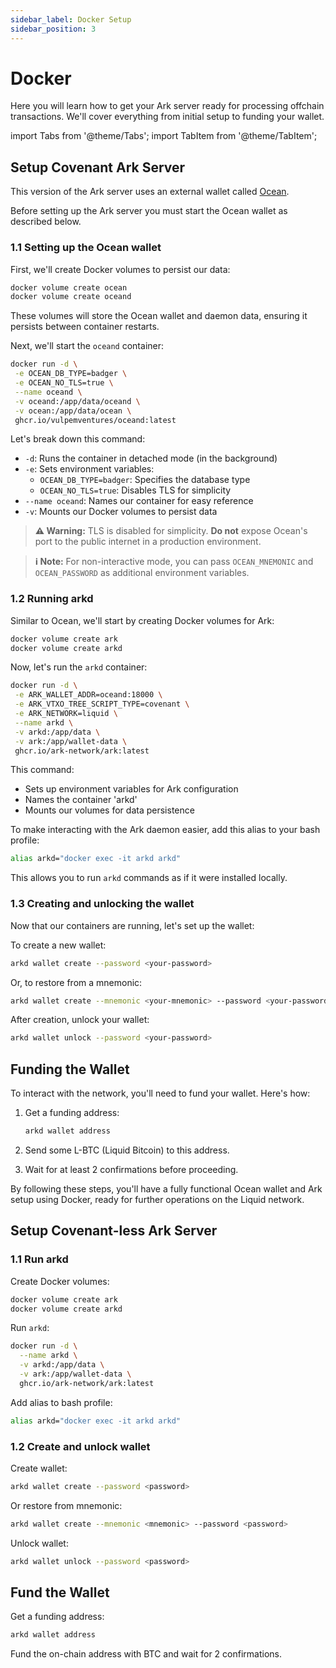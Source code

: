 ```yaml
---
sidebar_label: Docker Setup
sidebar_position: 3
---
```


# Docker

Here you will learn how to get your Ark server ready for processing offchain transactions. We'll cover everything from initial setup to funding your wallet.

import Tabs from '@theme/Tabs';
import TabItem from '@theme/TabItem';

<Tabs>
  <TabItem value="covenant" label="Ark">

## Setup Covenant Ark Server

This version of the Ark server uses an external wallet called [Ocean](https://github.com/vulpemventures/ocean).

Before setting up the Ark server you must start the Ocean wallet as described below.

### 1.1 Setting up the Ocean wallet

First, we'll create Docker volumes to persist our data:

```sh
docker volume create ocean
docker volume create oceand
```

These volumes will store the Ocean wallet and daemon data, ensuring it persists between container restarts.

Next, we'll start the `oceand` container:

```bash
docker run -d \
 -e OCEAN_DB_TYPE=badger \
 -e OCEAN_NO_TLS=true \
 --name oceand \
 -v oceand:/app/data/oceand \
 -v ocean:/app/data/ocean \
 ghcr.io/vulpemventures/oceand:latest
```

Let's break down this command:
- `-d`: Runs the container in detached mode (in the background)
- `-e`: Sets environment variables:
  - `OCEAN_DB_TYPE=badger`: Specifies the database type
  - `OCEAN_NO_TLS=true`: Disables TLS for simplicity
- `--name oceand`: Names our container for easy reference
- `-v`: Mounts our Docker volumes to persist data

> **⚠️ Warning:** TLS is disabled for simplicity. **Do not** expose Ocean's port to the public internet in a production environment.

> **ℹ️ Note:** For non-interactive mode, you can pass `OCEAN_MNEMONIC` and `OCEAN_PASSWORD` as additional environment variables.

### 1.2 Running arkd

Similar to Ocean, we'll start by creating Docker volumes for Ark:

```bash
docker volume create ark
docker volume create arkd
```

Now, let's run the `arkd` container:

```bash
docker run -d \
 -e ARK_WALLET_ADDR=oceand:18000 \
 -e ARK_VTXO_TREE_SCRIPT_TYPE=covenant \
 -e ARK_NETWORK=liquid \
 --name arkd \
 -v arkd:/app/data \
 -v ark:/app/wallet-data \
 ghcr.io/ark-network/ark:latest
```

This command:
- Sets up environment variables for Ark configuration
- Names the container 'arkd'
- Mounts our volumes for data persistence

To make interacting with the Ark daemon easier, add this alias to your bash profile:

```sh
alias arkd="docker exec -it arkd arkd"
```

This allows you to run `arkd` commands as if it were installed locally.

### 1.3 Creating and unlocking the wallet

Now that our containers are running, let's set up the wallet:

To create a new wallet:
```sh
arkd wallet create --password <your-password>
```

Or, to restore from a mnemonic:
```sh
arkd wallet create --mnemonic <your-mnemonic> --password <your-password>
```

After creation, unlock your wallet:
```sh
arkd wallet unlock --password <your-password>
```

## Funding the Wallet

To interact with the network, you'll need to fund your wallet. Here's how:

1. Get a funding address:
   ```sh
   arkd wallet address
   ```

2. Send some L-BTC (Liquid Bitcoin) to this address.

3. Wait for at least 2 confirmations before proceeding.

By following these steps, you'll have a fully functional Ocean wallet and Ark setup using Docker, ready for further operations on the Liquid network.
  </TabItem>

  <TabItem value="covenant-less" label="clArk" default>

## Setup Covenant-less Ark Server

### 1.1 Run arkd

Create Docker volumes:

```sh
docker volume create ark
docker volume create arkd
```

Run `arkd`:

```sh
docker run -d \
  --name arkd \
  -v arkd:/app/data \
  -v ark:/app/wallet-data \
  ghcr.io/ark-network/ark:latest
```

Add alias to bash profile:

```sh
alias arkd="docker exec -it arkd arkd"
```

### 1.2 Create and unlock wallet

Create wallet:

```sh
arkd wallet create --password <password>
```

Or restore from mnemonic:

```sh
arkd wallet create --mnemonic <mnemonic> --password <password>
```

Unlock wallet:

```sh
arkd wallet unlock --password <password>
```

## Fund the Wallet

Get a funding address:

```sh
arkd wallet address
```

Fund the on-chain address with BTC and wait for 2 confirmations.

  </TabItem>
</Tabs>